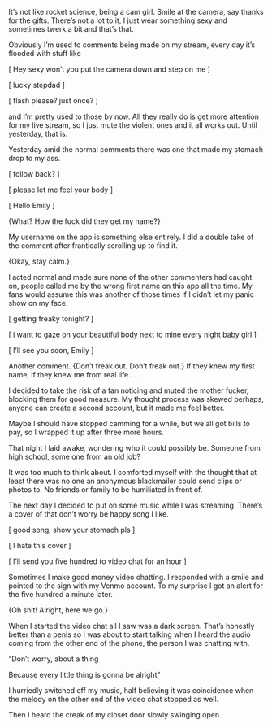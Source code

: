 
 It’s not like rocket science, being a cam girl. Smile at the camera, say thanks for the gifts. There’s not a lot to it, I just wear something sexy and sometimes twerk a bit and that’s that. 

 Obviously I’m used to comments being made on my stream, every day it’s flooded with stuff like

[ Hey sexy won’t you put the camera down and step on me ]

[ lucky stepdad ]

[ flash please? just once? ]

and I’m pretty used to those by now. All they really do is get more attention for my live stream, so I just mute the violent ones and it all works out. Until yesterday, that is. 

Yesterday amid the normal comments there was one that made my stomach drop to my ass. 

[ follow back? ]

[ please let me feel your body ]

[ Hello Emily ]

{What? How the fuck did they get my name?}
 
My username on the app is something else entirely. I did a double take of the comment after frantically scrolling up to find it. 

 {Okay, stay calm.} 

 I acted normal and made sure none of the other commenters had caught on, people called me by the wrong first name on this app all the time. My fans would assume this was another of those times if I didn’t let my panic show on my face. 
 
[ getting freaky tonight? ]

[ i want to gaze on your beautiful body next to mine every night baby girl ]

[ I’ll see you soon, Emily ] 

 Another comment. {Don’t freak out. Don’t freak out.} If they knew my first name, if they knew me from real life . . . 
 
I decided to take the risk of a fan noticing and muted the mother fucker, blocking them for good measure. My thought process was skewed perhaps, anyone can create a second account, but it made me feel better.

 Maybe I should have stopped camming for a while, but we all got bills to pay, so I wrapped it up after three more hours. 

 That night I laid awake, wondering who it could possibly be. Someone from high school, some one from an old job?

It was too much to think about. I comforted myself with the thought that at least there was no one an anonymous blackmailer could send clips or photos to. No friends or family to be humiliated in front of. 

The next day I decided to put on some music while I was streaming. There’s a cover of that don’t worry be happy song I like. 

[ good song, show your stomach pls ]

[ I hate this cover ] 

[ I’ll send you five hundred to video chat for an hour ] 

 Sometimes I make good money video chatting. I responded with a smile and pointed to the sign with my Venmo account. To my surprise I got an alert for the five hundred a minute later. 

{Oh shit! Alright, here we go.}

 When I started the video chat all I saw was a dark screen. That’s honestly better than a penis so I was about to start talking when I heard the audio coming from the other end of the phone, the person I was chatting with. 

“Don’t worry, about a thing

Because every little thing is gonna be alright”

I hurriedly switched off my music, half believing it was coincidence when the melody on the other end of the video chat stopped as well. 

 Then I heard the creak of my closet door slowly swinging open. 